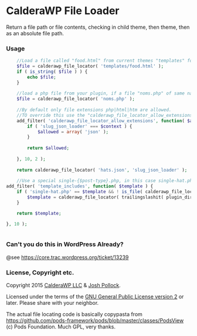 # CalderaWP File Loader

Return a file path or file contents, checking in child theme, then theme, then as an absolute file path.
 
### Usage
```php
    //Load a file called "food.html" from current themes "templates" folder
    $file = calderawp_file_locator( 'templates/food.html' );
    if ( is_string( $file ) ) {
        echo $file;
    }
    
    //load a php file from your plugin, if a file "noms.php" of same name is not in template
    $file = calderawp_file_locator( 'noms.php' );
    
    //By default only file extensions php|html|htm are allowed.
    //TO override this use the "calderawp_file_locator_allow_extensions" filter before calling it, like this:
    add_filter( 'calderawp_file_locator_allow_extensions', function( $allowed, $context ) {
    	if ( 'slug_json_loader' === $context ) {
    		$allowed = array( 'json' );
    	}
    
    	return $allowed;
    
    }, 10, 2 );
    
    return calderawp_file_locator( 'hats.json', 'slug_json_loader' );
    
    //Use a special single-{$post-type}.php, in this case single-hat.php from plugin if theme/child theme doesn't have that file.
add_filter( 'template_includes', function( $template ) {
	if ( 'single-hat.php' == $template && ! is_file( calderawp_file_locator( $template ) ) ) {
		$template = calderawp_file_locator( trailingslashit( plugin_dir_path( __FILE__ ) ) . $template );
	}

	return $template;

}, 10 );
    
```
  
### Can't you do this in WordPress Already?
@see https://core.trac.wordpress.org/ticket/13239

### License, Copyright etc.
Copyright 2015 [CalderaWP LLC](https://CalderaWP.com) & [Josh Pollock](http://JoshPress.net).

Licensed under the terms of the [GNU General Public License version 2](http://www.gnu.org/licenses/gpl-2.0.html) or later. Please share with your neighbor.
    
The actual file locating code is basically copypasta from https://github.com/pods-framework/pods/blob/master/classes/PodsView (c) Pods Foundation. Much GPL, very thanks.
